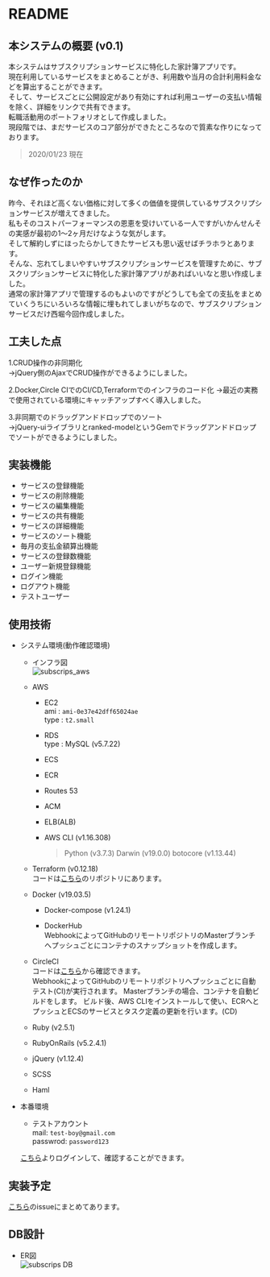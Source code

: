 # README
## 本システムの概要 (v0.1)
   本システムはサブスクリプションサービスに特化した家計簿アプリです。  
   現在利用しているサービスをまとめることがき、利用数や当月の合計利用料金などを算出することができます。  
   そして、サービスごとに公開設定があり有効にすれば利用ユーザーの支払い情報を除く、詳細をリンクで共有できます。  
   転職活動用のポートフォリオとして作成しました。  
   現段階では、まだサービスのコア部分ができたところなので質素な作りになっております。  
   > 2020/01/23 現在　　
   
## なぜ作ったのか
   昨今、それほど高くない価格に対して多くの価値を提供しているサブスクリプションサービスが増えてきました。  
   私もそのコストパーフォーマンスの恩恵を受けいている一人ですがいかんせんその実感が最初の1〜2ヶ月だけなような気がします。  
   そして解約しずにほったらかしてきたサービスも思い返せばチラホラとあります。  
   そんな、忘れてしまいやすいサブスクリプションサービスを管理すために、サブスクリプションサービスに特化した家計簿アプリがあればいいなと思い作成しました。  
   通常の家計簿アプリで管理するのもよいのですがどうしても全ての支払をまとめていくうちにいろいろな情報に埋もれてしまいがちなので、サブスクリプションサービスだけ西堀今回作成しました。  
 
 ## 工夫した点
   1.CRUD操作の非同期化  
     →jQuery側のAjaxでCRUD操作ができるようにしました。　　
     
   2.Docker,Circle CIでのCI/CD,Terraformでのインフラのコード化
     →最近の実務で使用されている環境にキャッチアップすべく導入しました。
   
   3.非同期でのドラッグアンドドロップでのソート  
     →jQuery-uiライブラリとranked-modelというGemでドラッグアンドドロップでソートができるようにしました。
 
 ## 実装機能
 - サービスの登録機能
 - サービスの削除機能
 - サービスの編集機能
 - サービスの共有機能
 - サービスの詳細機能
 - サービスのソート機能
 - 毎月の支払金額算出機能
 - サービスの登録数機能
 - ユーザー新規登録機能
 - ログイン機能
 - ログアウト機能
 - テストユーザー
 
## 使用技術
- システム環境(動作確認環境)
  - インフラ図  
    ![subscrips_aws](https://user-images.githubusercontent.com/52240372/72513678-a8672700-3890-11ea-8870-90862e4f4fa0.png)  
  - AWS
    - EC2  
      ami  : `ami-0e37e42dff65024ae`  
      type : `t2.small`  
      
    - RDS  
      type : MySQL (v5.7.22)  
      
    - ECS  
    
    - ECR  
    
    - Routes 53  
    
    - ACM  
    
    - ELB(ALB)  
    
    - AWS CLI (v1.16.308)  
      > Python (v3.7.3) Darwin (v19.0.0) botocore (v1.13.44)  
      
  - Terraform (v0.12.18)  
    コードは[こちら](https://github.com/iWonder118/subscrips_terraform)のリポジトリにあります。  
    
  - Docker (v19.03.5)
    - Docker-compose (v1.24.1)  
    
    - DockerHub  
      WebhookによってGitHubのリモートリポジトリのMasterブランチへプッシュごとにコンテナのスナップショットを作成します。  
      
  - CircleCI  
    コードは[こちら](https://github.com/iWonder118/SubscripsApp/blob/master/.circleci/config.yml)から確認できます。  
    WebhookによってGitHubのリモートリポジトリへプッシュごとに自動テスト(CI)が実行されます。
    Masterブランチの場合、コンテナを自動ビルドをします。
    ビルド後、AWS CLIをインストールして使い、ECRへとプッシュとECSのサービスとタスク定義の更新を行います。(CD)  
    
  - Ruby (v2.5.1)  
  
  - RubyOnRails (v5.2.4.1)  
  
  - jQuery (v1.12.4)  
  
  - SCSS  
  
  - Haml  

- 本番環境
  - テストアカウント  
    mail: `test-boy@gmail.com`  
    passwrod: `password123`  
    
  [こちら](https://subscrips.com)よりログインして、確認することができます。  
  
##  実装予定
[こちら](https://github.com/iWonder118/SubscripsApp/issues/21)のissueにまとめてあります。
## DB設計
- ER図  
  ![subscrips DB](https://user-images.githubusercontent.com/52240372/72961725-6d677500-3df5-11ea-9afe-a3de8c450a56.png)

